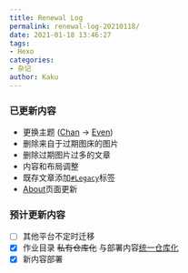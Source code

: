 ```yaml
---
title: Renewal Log
permalink: renewal-log-20210118/
date: 2021-01-18 13:46:27
tags:
- Hexo
categories:
- 杂记
author: Kaku
---
```

### 已更新内容

- 更换主题 ([Chan](https://github.com/denjones/hexo-theme-chan) → [Even](https://github.com/ahonn/hexo-theme-even))
- 删除来自于过期图床的图片
- 删除过期图片过多的文章
- 内容和布局调整
- 既存文章添加[`#Legacy`](/tags/Legacy)标签
- [About](/about/)页面更新

### 预计更新内容
- [ ] 其他平台不定时迁移
- [x] 作业目录 ~~私有仓库化~~ 与部署内容[统一仓库化](https://github.com/7mA/7ma.github.io)
- [x] 新内容部署

